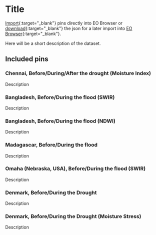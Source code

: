 # Title

[Import](https://apps.sentinel-hub.com/eo-browser/?sharedPinsListId=e9bfcac8-9f1a-442d-b6d5-b1144bcda301){:target="_blank"} pins directly into EO Browser or [download](Flooding_and_Droughts.json){:target="_blank"} the json for a later import into [EO Browser](https://apps.sentinel-hub.com/eo-browser/?zoom=10&lat=41.9&lng=12.5&themeId=DEFAULT-THEME){:target="_blank"}.

Here will be a short description of the dataset.

## Included pins 

### Chennai, Before/During/After the drought (Moisture Index)

<!--[<img src="fig/Sundarbans_thumbnail.jpg" align="right" width="240">](https://www.flickr.com/photos/sentinelhub/50083279617/in/album-72157714991542468/) [<img src="fig/Sundarbans_thumbnail.jpg" align="right" width="240">](https://www.flickr.com/photos/sentinelhub/50083279617/in/album-72157714991542468/)[<img src="fig/Sundarbans_thumbnail.jpg" align="right" width="240">](https://www.flickr.com/photos/sentinelhub/50083279617/in/album-72157714991542468/)-->
Description

### Bangladesh, Before/During the flood (SWIR)

Description

### Bangladesh, Before/During the flood (NDWI)

Description

### Madagascar, Before/During the flood

Description

### Omaha (Nebraska, USA), Before/During the flood (SWIR)

Description

### Denmark, Before/During the Drought

Description

### Denmark, Before/During the Drought (Moisture Stress)

Description
